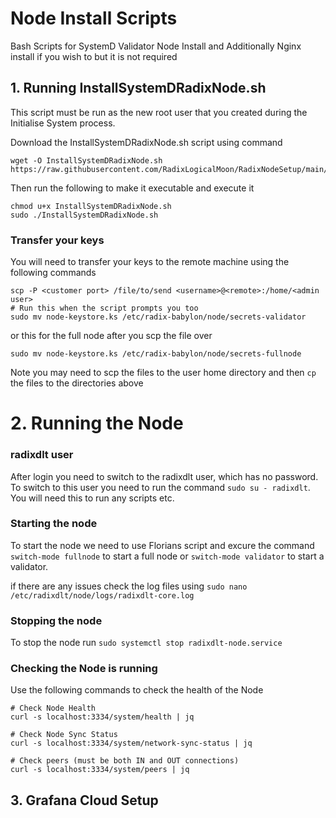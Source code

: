 # Node Install Scripts
Bash Scripts for SystemD Validator Node Install and Additionally Nginx install if you wish to but it is not required

## 1. Running InstallSystemDRadixNode.sh
This script must be run as the new root user that you created during the Initialise System process.  

Download the InstallSystemDRadixNode.sh script using command 
```
wget -O InstallSystemDRadixNode.sh https://raw.githubusercontent.com/RadixLogicalMoon/RadixNodeSetup/main/BuildSystemDNode/InstallSystemDRadixNode.sh
``` 

Then run the following to make it executable and execute it
```
chmod u+x InstallSystemDRadixNode.sh
sudo ./InstallSystemDRadixNode.sh
``` 

### Transfer your keys
You will need to transfer your keys to the remote machine using the following commands
```
scp -P <customer port> /file/to/send <username>@<remote>:/home/<admin user>
# Run this when the script prompts you too
sudo mv node-keystore.ks /etc/radix-babylon/node/secrets-validator 
```
or this for the full node after you scp the file over
```
sudo mv node-keystore.ks /etc/radix-babylon/node/secrets-fullnode 
```

Note you may need to scp the files to the user home directory and then ```cp``` the files to the directories above

# 2. Running the Node

### radixdlt user
After login you need to switch to the radixdlt user, which has no password. To switch to this user you need to run the command ```sudo su - radixdlt```.  
You will need this to run any scripts etc.  

### Starting the node 
To start the node we need to use Florians script and excure the command ```switch-mode fullnode``` to start a full node or ```switch-mode validator``` to start a validator.

if there are any issues check the log files using ```sudo nano /etc/radixdlt/node/logs/radixdlt-core.log```

### Stopping the node
To stop the node run ```sudo systemctl stop radixdlt-node.service```

### Checking the Node is running
Use the following commands to check the health of the Node
```
# Check Node Health
curl -s localhost:3334/system/health | jq

# Check Node Sync Status
curl -s localhost:3334/system/network-sync-status | jq

# Check peers (must be both IN and OUT connections)
curl -s localhost:3334/system/peers | jq
```

##  3. Grafana Cloud Setup
